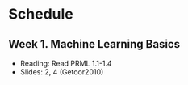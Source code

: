 # Schedule

## Week 1. Machine Learning Basics

* Reading: Read PRML 1.1-1.4
* Slides: 2, 4 (Getoor2010)
